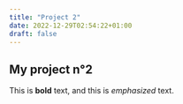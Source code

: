 ```yaml
---
title: "Project 2"
date: 2022-12-29T02:54:22+01:00
draft: false
---
```


## My project n°2

This is **bold** text, and this is *emphasized* text.

